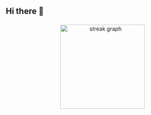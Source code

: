 ## Hi there 👋

<!--
**michael23bnl/michael23bnl** is a ✨ _special_ ✨ repository because its `README.md` (this file) appears on your GitHub profile.

Here are some ideas to get you started:

- 🔭 I’m currently working on ...
- 🌱 I’m currently learning ...
- 👯 I’m looking to collaborate on ...
- 🤔 I’m looking for help with ...
- 💬 Ask me about ...
- 📫 How to reach me: ...
- 😄 Pronouns: ...
- ⚡ Fun fact: ...
-->

###

<div align="center">
  <img src="https://github-readme-stats-rho-nine-43.vercel.app/api?username=michael23bnl&show_icons=true&hide_border=true" height="220" alt="streak graph"  />
</div>

###
